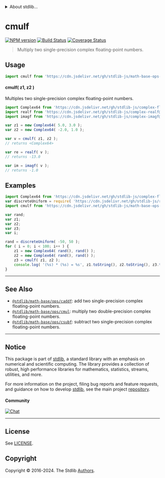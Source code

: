 <!--

@license Apache-2.0

Copyright (c) 2021 The Stdlib Authors.

Licensed under the Apache License, Version 2.0 (the "License");
you may not use this file except in compliance with the License.
You may obtain a copy of the License at

   http://www.apache.org/licenses/LICENSE-2.0

Unless required by applicable law or agreed to in writing, software
distributed under the License is distributed on an "AS IS" BASIS,
WITHOUT WARRANTIES OR CONDITIONS OF ANY KIND, either express or implied.
See the License for the specific language governing permissions and
limitations under the License.

-->


<details>
  <summary>
    About stdlib...
  </summary>
  <p>We believe in a future in which the web is a preferred environment for numerical computation. To help realize this future, we've built stdlib. stdlib is a standard library, with an emphasis on numerical and scientific computation, written in JavaScript (and C) for execution in browsers and in Node.js.</p>
  <p>The library is fully decomposable, being architected in such a way that you can swap out and mix and match APIs and functionality to cater to your exact preferences and use cases.</p>
  <p>When you use stdlib, you can be absolutely certain that you are using the most thorough, rigorous, well-written, studied, documented, tested, measured, and high-quality code out there.</p>
  <p>To join us in bringing numerical computing to the web, get started by checking us out on <a href="https://github.com/stdlib-js/stdlib">GitHub</a>, and please consider <a href="https://opencollective.com/stdlib">financially supporting stdlib</a>. We greatly appreciate your continued support!</p>
</details>

# cmulf

[![NPM version][npm-image]][npm-url] [![Build Status][test-image]][test-url] [![Coverage Status][coverage-image]][coverage-url] <!-- [![dependencies][dependencies-image]][dependencies-url] -->

> Multiply two single-precision complex floating-point numbers.

<section class="intro">

</section>

<!-- /.intro -->



<section class="usage">

## Usage

```javascript
import cmulf from 'https://cdn.jsdelivr.net/gh/stdlib-js/math-base-ops-cmulf@deno/mod.js';
```

#### cmulf( z1, z2 )

Multiples two single-precision complex floating-point numbers.

```javascript
import Complex64 from 'https://cdn.jsdelivr.net/gh/stdlib-js/complex-float32@deno/mod.js';
import realf from 'https://cdn.jsdelivr.net/gh/stdlib-js/complex-realf@deno/mod.js';
import imagf from 'https://cdn.jsdelivr.net/gh/stdlib-js/complex-imagf@deno/mod.js';

var z1 = new Complex64( 5.0, 3.0 );
var z2 = new Complex64( -2.0, 1.0 );

var v = cmulf( z1, z2 );
// returns <Complex64>

var re = realf( v );
// returns -13.0

var im = imagf( v );
// returns -1.0
```

</section>

<!-- /.usage -->

<section class="examples">

## Examples

<!-- eslint no-undef: "error" -->

```javascript
import Complex64 from 'https://cdn.jsdelivr.net/gh/stdlib-js/complex-float32@deno/mod.js';
var discreteUniform = require( 'https://cdn.jsdelivr.net/gh/stdlib-js/random-base-discrete-uniform' ).factory;
import cmulf from 'https://cdn.jsdelivr.net/gh/stdlib-js/math-base-ops-cmulf@deno/mod.js';

var rand;
var z1;
var z2;
var z3;
var i;

rand = discreteUniform( -50, 50 );
for ( i = 0; i < 100; i++ ) {
    z1 = new Complex64( rand(), rand() );
    z2 = new Complex64( rand(), rand() );
    z3 = cmulf( z1, z2 );
    console.log( '(%s) * (%s) = %s', z1.toString(), z2.toString(), z3.toString() );
}
```

</section>

<!-- /.examples -->

<!-- C interface documentation. -->



<!-- Section for related `stdlib` packages. Do not manually edit this section, as it is automatically populated. -->

<section class="related">

* * *

## See Also

-   <span class="package-name">[`@stdlib/math-base/ops/caddf`][@stdlib/math/base/ops/caddf]</span><span class="delimiter">: </span><span class="description">add two single-precision complex floating-point numbers.</span>
-   <span class="package-name">[`@stdlib/math-base/ops/cmul`][@stdlib/math/base/ops/cmul]</span><span class="delimiter">: </span><span class="description">multiply two double-precision complex floating-point numbers.</span>
-   <span class="package-name">[`@stdlib/math-base/ops/csubf`][@stdlib/math/base/ops/csubf]</span><span class="delimiter">: </span><span class="description">subtract two single-precision complex floating-point numbers.</span>

</section>

<!-- /.related -->

<!-- Section for all links. Make sure to keep an empty line after the `section` element and another before the `/section` close. -->


<section class="main-repo" >

* * *

## Notice

This package is part of [stdlib][stdlib], a standard library with an emphasis on numerical and scientific computing. The library provides a collection of robust, high performance libraries for mathematics, statistics, streams, utilities, and more.

For more information on the project, filing bug reports and feature requests, and guidance on how to develop [stdlib][stdlib], see the main project [repository][stdlib].

#### Community

[![Chat][chat-image]][chat-url]

---

## License

See [LICENSE][stdlib-license].


## Copyright

Copyright &copy; 2016-2024. The Stdlib [Authors][stdlib-authors].

</section>

<!-- /.stdlib -->

<!-- Section for all links. Make sure to keep an empty line after the `section` element and another before the `/section` close. -->

<section class="links">

[npm-image]: http://img.shields.io/npm/v/@stdlib/math-base-ops-cmulf.svg
[npm-url]: https://npmjs.org/package/@stdlib/math-base-ops-cmulf

[test-image]: https://github.com/stdlib-js/math-base-ops-cmulf/actions/workflows/test.yml/badge.svg?branch=main
[test-url]: https://github.com/stdlib-js/math-base-ops-cmulf/actions/workflows/test.yml?query=branch:main

[coverage-image]: https://img.shields.io/codecov/c/github/stdlib-js/math-base-ops-cmulf/main.svg
[coverage-url]: https://codecov.io/github/stdlib-js/math-base-ops-cmulf?branch=main

<!--

[dependencies-image]: https://img.shields.io/david/stdlib-js/math-base-ops-cmulf.svg
[dependencies-url]: https://david-dm.org/stdlib-js/math-base-ops-cmulf/main

-->

[chat-image]: https://img.shields.io/gitter/room/stdlib-js/stdlib.svg
[chat-url]: https://app.gitter.im/#/room/#stdlib-js_stdlib:gitter.im

[stdlib]: https://github.com/stdlib-js/stdlib

[stdlib-authors]: https://github.com/stdlib-js/stdlib/graphs/contributors

[umd]: https://github.com/umdjs/umd
[es-module]: https://developer.mozilla.org/en-US/docs/Web/JavaScript/Guide/Modules

[deno-url]: https://github.com/stdlib-js/math-base-ops-cmulf/tree/deno
[umd-url]: https://github.com/stdlib-js/math-base-ops-cmulf/tree/umd
[esm-url]: https://github.com/stdlib-js/math-base-ops-cmulf/tree/esm
[branches-url]: https://github.com/stdlib-js/math-base-ops-cmulf/blob/main/branches.md

[stdlib-license]: https://raw.githubusercontent.com/stdlib-js/math-base-ops-cmulf/main/LICENSE

<!-- <related-links> -->

[@stdlib/math/base/ops/caddf]: https://github.com/stdlib-js/math-base-ops-caddf/tree/deno

[@stdlib/math/base/ops/cmul]: https://github.com/stdlib-js/math-base-ops-cmul/tree/deno

[@stdlib/math/base/ops/csubf]: https://github.com/stdlib-js/math-base-ops-csubf/tree/deno

<!-- </related-links> -->

</section>

<!-- /.links -->
